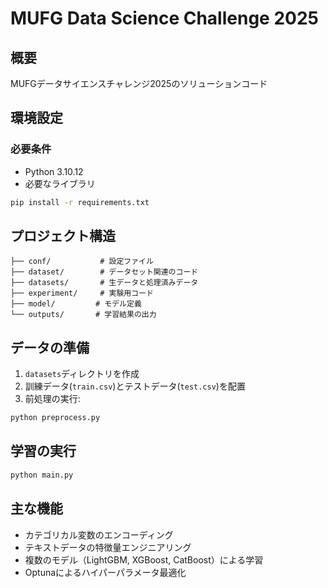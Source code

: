 # MUFG Data Science Challenge 2025

## 概要
MUFGデータサイエンスチャレンジ2025のソリューションコード

## 環境設定
### 必要条件
- Python 3.10.12
- 必要なライブラリ

```bash
pip install -r requirements.txt
```

## プロジェクト構造
```
├── conf/           # 設定ファイル
├── dataset/        # データセット関連のコード
├── datasets/       # 生データと処理済みデータ
├── experiment/     # 実験用コード
├── model/         # モデル定義
└── outputs/       # 学習結果の出力
```

## データの準備
1. `datasets`ディレクトリを作成
2. 訓練データ(`train.csv`)とテストデータ(`test.csv`)を配置
3. 前処理の実行:
```bash
python preprocess.py
```

## 学習の実行
```bash
python main.py
```

## 主な機能
- カテゴリカル変数のエンコーディング
- テキストデータの特徴量エンジニアリング
- 複数のモデル（LightGBM, XGBoost, CatBoost）による学習
- Optunaによるハイパーパラメータ最適化